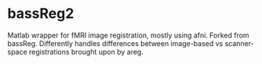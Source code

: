 # bassReg2
Matlab wrapper for fMRI image registration, mostly using afni.
Forked from bassReg. Differently handles differences between image-based vs scanner-space registrations brought upon by areg.
